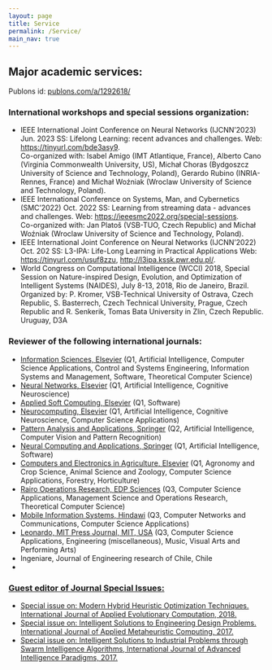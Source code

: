 ```yaml
---
layout: page
title: Service
permalink: /Service/
main_nav: true
---
```


<!-- ![alt text]({{ site.baseurl }}/assets/profile-placeholder.gif "Profile Picture"){:.profile}

Centrarium is a custom theme for Jekyll, made by [Ben Centra][bencentra] for his own blog. He'd be humbled if you liked it enough to use it as well! Installation and configuration instructions can be found in the [GitHub repository](https://github.com/bencentra/centrarium).

This page is a good place to write about yourself, your project, your product, or whatever it is your site is for. You can replace the image above, or you can get rid of it entirely.

You can find out more info about customizing your Jekyll theme, as well as basic Jekyll usage documentation at [jekyllrb.com](http://jekyllrb.com/). And you can find the source code for Jekyll at [github.com/jekyll/jekyll](https://github.com/jekyll/jekyll)

[centrarium]: https://github.com/bencentra/centrarium
[bencentra]: http://bencentra.com
[jekyll]: https://github.com/jekyll/jekyll
-->
<h2>Major academic services:</h2>
<p>Publons id: <a href="https://publons.com/a/1292618/">publons.com/a/1292618/</a></p>
<h3>International workshops and special sessions organization:</h3>
<ul>
  <li>IEEE International Joint Conference on Neural Networks (IJCNN’2023) Jun. 2023 SS: Lifelong Learning: recent advances and challenges. Web: <a href="https://tinyurl.com/bde3asy9">https://tinyurl.com/bde3asy9</a>.
  <br>
  Co-organized with: Isabel Amigo (IMT Atlantique, France), Alberto Cano (Virginia Commonwealth University, US), Michał Choras (Bydgoszcz University of Science and Technology, Poland), Gerardo Rubino (INRIA-Rennes, France) and Michał Woźniak (Wroclaw University of Science and Technology, Poland).
  </li>
  <li>IEEE International Conference on Systems, Man, and Cybernetics (SMC’2022) Oct. 2022 SS: Learning from streaming data - advances and challenges. Web: <a href="https://ieeesmc2022.org/special-sessions">https://ieeesmc2022.org/special-sessions</a>.
  <br>
  Co-organized with: Jan Platoš (VSB-TUO, Czech Republic) and Michał Woźniak (Wroclaw University of Science and Technology, Poland).
  </li>
  <li>IEEE International Joint Conference on Neural Networks (IJCNN’2022) Oct. 202 SS: L3-IPA: Life-Long Learning in Practical Applications Web: <a href="https://tinyurl.com/usuf8zzu">https://tinyurl.com/usuf8zzu</a>, <a href="http://l3ipa.kssk.pwr.edu.pl/">http://l3ipa.kssk.pwr.edu.pl/</a>.</li>
  <li>World Congress on Computational Intelligence (WCCI) 2018, Special Session on Nature-inspired Design, Evolution, and Optimization of Intelligent Systems (NAIDES), July 8-13, 2018, Rio de Janeiro, Brazil. Organized by: P. Kromer, VSB-Technical University of Ostrava, Czech Republic, S. Basterrech, Czech Technical University, Prague, Czech Republic and R. Senkerik, Tomas Bata University in Zlin, Czech Republic.</li>
  Uruguay, D3A
</ul>

<h3>Reviewer of the following international journals:</h3>
<ul>
  <li><a href="https://www.journals.elsevier.com/information-sciences">Information Sciences, Elsevier</a> (Q1, Artificial Intelligence, Computer Science Applications, Control and Systems Engineering, Information Systems and Management, Software, Theoretical Computer Science)</li>
  <li><a href="https://www.journals.elsevier.com/neural-networks">Neural Networks, Elsevier</a> (Q1, Artificial Intelligence, Cognitive Neuroscience)</li>
  <li><a href="https://www.journals.elsevier.com/applied-soft-computing">Applied Soft Computing, Elsevier</a> (Q1, Software)</li>
  <li><a href="https://www.journals.elsevier.com/neurocomputing">Neurocomputing, Elsevier</a> (Q1, Artificial Intelligence, Cognitive Neuroscience, Computer Science Applications)</li>
  <li><a href="https://www.springer.com/journal/10044">Pattern Analysis and Applications, Springer</a> (Q2, Artificial Intelligence, Computer Vision and Pattern Recognition)</li>
  <li><a href="https://www.springer.com/journal/521">Neural Computing and Applications, Springer</a> (Q1, Artificial Intelligence, Software)</li>
  <li><a href="https://www.journals.elsevier.com/computers-and-electronics-in-agriculture">Computers and Electronics in Agriculture, Elsevier</a> (Q1, Agronomy and Crop Science, Animal Science and Zoology, Computer Science Applications, Forestry, Horticulture)</li>
  <li><a href="https://www.rairo-ro.org/">Rairo Operations Research, EDP Sciences</a> (Q3, Computer Science Applications, Management Science and Operations Research, Theoretical Computer Science)</li>
  <li><a href="https://www.hindawi.com/journals/misy/">Mobile Information Systems, Hindawi</a> (Q3, Computer Networks and Communications, Computer Science Applications)</li>
  <li><a href="https://direct.mit.edu/leon">Leonardo, MIT Press Journal, MIT, USA</a> (Q3, Computer Science Applications, Engineering (miscellaneous), Music, Visual Arts and Performing Arts)</li>
  <li>Ingeniare, Journal of Engineering research of Chile, Chile</li>
  <li><a href="https://www.clei.org/cleiej/index.php/cleiej" CLEI Electronic Journal, Computer Science in Latin America CLEI </a></li>
</ul>
<h3>Guest editor of Journal Special Issues:</h3>
<ul>
  <li>Special issue on: Modern Hybrid Heuristic Optimization Techniques. International Journal of Applied Evolutionary Computation, 2018.</li>
  <li>Special issue on: Intelligent Solutions to Engineering Design Problems. International Journal of Applied Metaheuristic Computing, 2017.</li>
  <li>Special issue on: Intelligent Solutions to Industrial Problems through Swarm Intelligence Algorithms, International Journal of Advanced Intelligence Paradigms, 2017.</li>
</ul>
